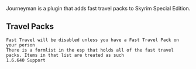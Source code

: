Journeyman is a plugin that adds fast travel packs to Skyrim Special Edition.

## Travel Packs

`Fast Travel will be disabled unless you have a Fast Travel Pack on your person`\
`There is a formlist in the esp that holds all of the fast travel packs. Items in that list are treated as such`\
`1.6.640 Support`